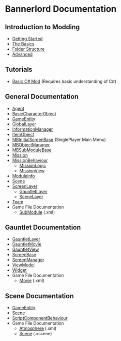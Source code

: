 # Bannerlord Documentation

## Introduction to Modding

* [Getting Started](_intro/getting-started.md)
* [The Basics](_intro/the-basics.md)
* [Folder Structure](https://github.com/Bannerlord-Modding/Documentation/tree/f31271b080fd52732a8628f0b76ea8b41cda25d2/_intro/folder-structure.md)
* [Advanced](_intro/advanced.md)

## Tutorials

* [Basic C\# Mod](_tutorials/basic-csharp-mod.md) \(Requires basic understanding of C\#\)

## General Documentation

* [Agent](_docs/agent.md)
* [BasicCharacterObject](_docs/basiccharacterobject.md)
* [GameEntity](_docs/gameentity.md)
* [GlobalLayer](_docs/globallayer.md)
* [InformationManager](_docs/informationmanager.md)
* [ItemObject](_docs/itemobject.md)
* [MBInitialScreenBase](_docs/mbinitialscreenbase.md) \(SinglePlayer Main Menu\)
* [MBObjectManager](_docs/mbobjectmanager.md)
* [MBSubModuleBase](_docs/mbsubmodulebase.md)
* [Mission](_docs/mission.md)
* [MissionBehaviour](_docs/missionbehaviour/)
  * [MissionLogic](_docs/missionbehaviour/missionlogic.md)
  * [MissionView](_docs/missionbehaviour/missionview.md)
* [ModuleInfo](https://github.com/Bannerlord-Modding/Documentation/tree/f31271b080fd52732a8628f0b76ea8b41cda25d2/_docs/moduleinfo.md)
* [Scene](_docs/scene.md)
* [ScreenLayer](_docs/screenlayer/)
  * [GauntletLayer](_docs/screenlayer/gauntletlayer.md)
  * [SceneLayer](_docs/screenlayer/scenelayer.md)
* [Team](_docs/team.md)
* Game File Documentation
  * [SubModule](_xmldocs/submodule.md) \(.xml\)

## Gauntlet Documentation

* [GauntletLayer](_docs/screenlayer/gauntletlayer.md)
* [GauntletMovie](_docs/gauntletmovie.md)
* [GauntletView](_docs/gauntletview.md)
* [ScreenBase](_docs/screenbase.md)
* [ScreenManager](_docs/screenmanager.md)
* [ViewModel](_docs/viewmodel.md)
* [Widget](_docs/widget.md)
* Game File Documentation
  * [Movie](_xmldocs/movie.md) \(.xml\)

## Scene Documentation

* [GameEntity](_docs/gameentity.md)
* [Scene](_docs/scene.md)
* [ScriptComponentBehaviour](_docs/scriptcomponentbehaviour.md)
* Game File Documentation
  * [Atmosphere](_xmldocs/atmosphere.md) \(.xml\)
  * [Scene](_xmldocs/scene.md) \(.xscene\)


